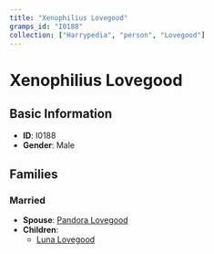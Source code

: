 ```yaml
---
title: "Xenophilius Lovegood"
gramps_id: "I0188"
collection: ["Harrypedia", "person", "Lovegood"]
---
```


# Xenophilius Lovegood

## Basic Information

- **ID**: I0188
- **Gender**: Male

## Families

### Married

- **Spouse**: [Pandora Lovegood](//Lovegood/Pandora/)
- **Children**:
  - [Luna Lovegood](//Lovegood/Luna/)

